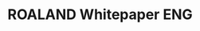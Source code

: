 # ROALAND Whitepaper ENG

<figure><img src=".gitbook/assets/ROALAND_Whitepaper_ENG_page-0001.jpg" alt=""><figcaption></figcaption></figure>

<figure><img src=".gitbook/assets/ROALAND_Whitepaper_ENG_page-0002.jpg" alt=""><figcaption></figcaption></figure>

<figure><img src=".gitbook/assets/ROALAND_Whitepaper_ENG_page-0003.jpg" alt=""><figcaption></figcaption></figure>

<figure><img src=".gitbook/assets/ROALAND_Whitepaper_ENG_page-0004.jpg" alt=""><figcaption></figcaption></figure>

<figure><img src=".gitbook/assets/ROALAND_Whitepaper_ENG_page-0005.jpg" alt=""><figcaption></figcaption></figure>

<figure><img src=".gitbook/assets/ROALAND_Whitepaper_ENG_page-0006.jpg" alt=""><figcaption></figcaption></figure>

<figure><img src=".gitbook/assets/ROALAND_Whitepaper_ENG_page-0007.jpg" alt=""><figcaption></figcaption></figure>

<figure><img src=".gitbook/assets/ROALAND_Whitepaper_ENG_page-0008.jpg" alt=""><figcaption></figcaption></figure>

<figure><img src=".gitbook/assets/ROALAND_Whitepaper_ENG_page-0009.jpg" alt=""><figcaption></figcaption></figure>

<figure><img src=".gitbook/assets/ROALAND_Whitepaper_ENG_page-0010.jpg" alt=""><figcaption></figcaption></figure>

<figure><img src=".gitbook/assets/ROALAND_Whitepaper_ENG_page-0011.jpg" alt=""><figcaption></figcaption></figure>

<figure><img src=".gitbook/assets/ROALAND_Whitepaper_ENG_page-0012.jpg" alt=""><figcaption></figcaption></figure>

<figure><img src=".gitbook/assets/ROALAND_Whitepaper_ENG_page-0013.jpg" alt=""><figcaption></figcaption></figure>

<figure><img src=".gitbook/assets/ROALAND_Whitepaper_ENG_page-0014.jpg" alt=""><figcaption></figcaption></figure>

<figure><img src=".gitbook/assets/ROALAND_Whitepaper_ENG_page-0015.jpg" alt=""><figcaption></figcaption></figure>

<figure><img src=".gitbook/assets/ROALAND_Whitepaper_ENG_page-0016.jpg" alt=""><figcaption></figcaption></figure>

<figure><img src=".gitbook/assets/ROALAND_Whitepaper_ENG_page-0017.jpg" alt=""><figcaption></figcaption></figure>

<figure><img src=".gitbook/assets/ROALAND_Whitepaper_ENG_page-0018.jpg" alt=""><figcaption></figcaption></figure>

<figure><img src=".gitbook/assets/ROALAND_Whitepaper_ENG_page-0019.jpg" alt=""><figcaption></figcaption></figure>

<figure><img src=".gitbook/assets/ROALAND_Whitepaper_ENG_page-0020.jpg" alt=""><figcaption></figcaption></figure>

<figure><img src=".gitbook/assets/ROALAND_Whitepaper_ENG_page-0021.jpg" alt=""><figcaption></figcaption></figure>

<figure><img src=".gitbook/assets/ROALAND_Whitepaper_ENG_page-0022.jpg" alt=""><figcaption></figcaption></figure>

<figure><img src=".gitbook/assets/ROALAND_Whitepaper_ENG_page-0023.jpg" alt=""><figcaption></figcaption></figure>

<figure><img src=".gitbook/assets/ROALAND_Whitepaper_ENG_page-0024.jpg" alt=""><figcaption></figcaption></figure>

<figure><img src=".gitbook/assets/ROALAND_Whitepaper_ENG_page-0025.jpg" alt=""><figcaption></figcaption></figure>
